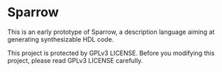 # Sparrow

This is an early prototype of Sparrow, a description language aiming at generating synthesizable HDL code.

This project is protected by GPLv3 LICENSE. Before you modifying this project, please read GPLv3 LICENSE carefully.